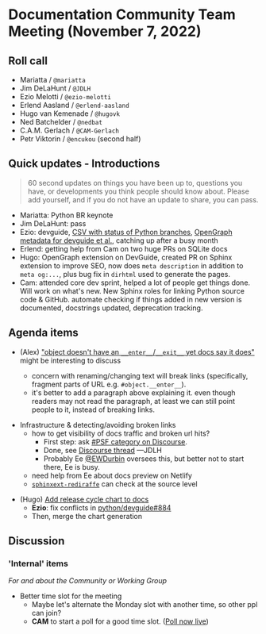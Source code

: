 # Documentation Community Team Meeting (November 7, 2022)


## Roll call

- Mariatta / `@mariatta`
- Jim DeLaHunt / `@JDLH`
- Ezio Melotti / `@ezio-melotti`
- Erlend Aasland / `@erlend-aasland`
- Hugo van Kemenade / `@hugovk`
- Ned Batchelder / `@nedbat`
- C.A.M. Gerlach / `@CAM-Gerlach`
- Petr Viktorin / `@encukou` (second half)


## Quick updates - Introductions

> 60 second updates on things you have been up to, questions you have, or developments you think people should know about. Please add yourself, and if you do not have an update to share, you can pass.

- Mariatta: Python BR keynote
- Jim DeLaHunt: pass
- Ezio: devguide, [CSV with status of Python branches](https://github.com/python/devguide/pull/884), [OpenGraph metadata for devguide et al.](https://github.com/python/devguide/pull/953), catching up after a busy month
- Erlend: getting help from Cam on two huge PRs on SQLite docs
- Hugo: OpenGraph extension on DevGuide, created PR on Sphinx extension to improve SEO, now does `meta description` in addition to `meta og:...`, plus bug fix in `dirhtml` used to generate the pages.
- Cam: attended core dev sprint, helped a lot of people get things done. Will work on what's new. New Sphinx roles for linking Python source code & GitHub. automate checking if things added in new version is documented, docstrings updated, deprecation tracking.

## Agenda items

* (Alex) ["object doesn't have an `__enter__`/`__exit__` yet docs say it does"](https://github.com/python/cpython/issues/97699) might be interesting to discuss

    - concern with renaming/changing text will break links (specifically, fragment parts of URL e.g. `#object.__enter__`).
    - it's better to add a paragraph above explaining it. even though readers may not read the paragraph, at least we can still point people to it, instead of breaking links.


- Infrastructure & detecting/avoiding broken links
    - how to get visibility of docs traffic and broken url hits?
        - First step: ask [#PSF category on Discourse](https://discuss.python.org/c/python-software-foundation/9).
        - Done, see [Discourse thread](https://discuss.python.org/t/data-on-requests-for-missing-urls-in-docs-python-org-etc/20841) —JDLH
        - Probably Ee [@EWDurbin](https://discuss.python.org/u/ewdurbin/summary) oversees this, but better not to start there, Ee is busy.
    - need help from Ee about docs preview on Netlify
    - [`sphinxext-rediraffe`](https://sphinxext-rediraffe.readthedocs.io/en/latest/) can check at the source level
* (Hugo) [Add release cycle chart to docs](https://github.com/python/docs-community/issues/67)
  * **Ezio**: fix conflicts in [python/devguide#884](https://github.com/python/devguide/pull/884)
  * Then, merge the chart generation

## Discussion

### 'Internal' items

*For and about the Community or Working Group*

- Better time slot for the meeting
  - Maybe let's alternate the Monday slot with another time, so other ppl can join?
  - **CAM** to start a poll for a good time slot. ([Poll now live](https://whenisgood.net/pydocs-team/v3))
